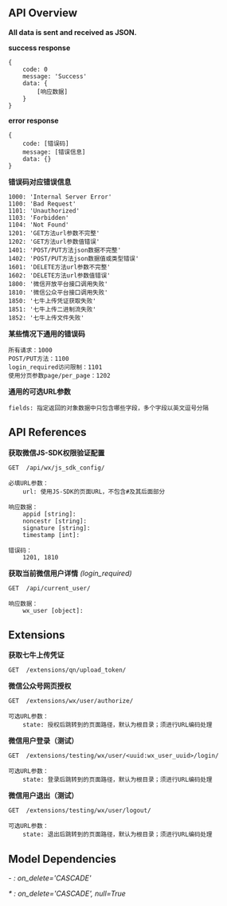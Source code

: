 ## API Overview

**All data is sent and received as JSON.**

**success response**

    {
        code: 0
        message: 'Success'
        data: {
            [响应数据]
        }
    }

**error response**

    {
        code: [错误码]
        message: [错误信息]
        data: {}
    }

**错误码对应错误信息**

    1000: 'Internal Server Error'
    1100: 'Bad Request'
    1101: 'Unauthorized'
    1103: 'Forbidden'
    1104: 'Not Found'
    1201: 'GET方法url参数不完整'
    1202: 'GET方法url参数值错误'
    1401: 'POST/PUT方法json数据不完整'
    1402: 'POST/PUT方法json数据值或类型错误'
    1601: 'DELETE方法url参数不完整'
    1602: 'DELETE方法url参数值错误'
    1800: '微信开放平台接口调用失败'
    1810: '微信公众平台接口调用失败'
    1850: '七牛上传凭证获取失败'
    1851: '七牛上传二进制流失败'
    1852: '七牛上传文件失败'

**某些情况下通用的错误码**

    所有请求：1000
    POST/PUT方法：1100
    login_required访问限制：1101
    使用分页参数page/per_page：1202

**通用的可选URL参数**

    fields: 指定返回的对象数据中只包含哪些字段，多个字段以英文逗号分隔

## API References

**获取微信JS-SDK权限验证配置**

    GET  /api/wx/js_sdk_config/

    必填URL参数：
        url: 使用JS-SDK的页面URL，不包含#及其后面部分

    响应数据：
        appid [string]:
        noncestr [string]:
        signature [string]:
        timestamp [int]:

    错误码：
        1201, 1810

**获取当前微信用户详情**
_(login_required)_

    GET  /api/current_user/

    响应数据：
        wx_user [object]:

## Extensions

**获取七牛上传凭证**

    GET  /extensions/qn/upload_token/

**微信公众号网页授权**

    GET  /extensions/wx/user/authorize/

    可选URL参数：
        state: 授权后跳转到的页面路径，默认为根目录；须进行URL编码处理

**微信用户登录（测试）**

    GET  /extensions/testing/wx/user/<uuid:wx_user_uuid>/login/

    可选URL参数：
        state: 登录后跳转到的页面路径，默认为根目录；须进行URL编码处理

**微信用户退出（测试）**

    GET  /extensions/testing/wx/user/logout/

    可选URL参数：
        state: 退出后跳转到的页面路径，默认为根目录；须进行URL编码处理

## Model Dependencies

_- : on_delete='CASCADE'_

_* : on_delete='CASCADE', null=True_

